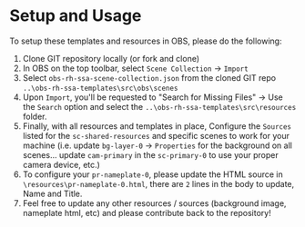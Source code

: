 # Setup and Usage 
To setup these templates and resources in OBS, please do the following:
1. Clone GIT repository locally (or fork and clone)
2. In OBS on the top toolbar, select `Scene Collection` -> `Import`
3. Select `obs-rh-ssa-scene-collection.json` from the cloned GIT repo `..\obs-rh-ssa-templates\src\obs\scenes`
4. Upon `Import`, you'll be requested to "Search for Missing Files" -> Use the `Search` option and select the `..\obs-rh-ssa-templates\src\resources` folder.
5. Finally, with all resources and templates in place, Configure the `Sources` listed for the `sc-shared-resources` and specific scenes to work for your machine (i.e. update `bg-layer-0` -> `Properties` for the background on all scenes... update `cam-primary` in the `sc-primary-0` to use your proper camera device, etc.)
6. To configure your `pr-nameplate-0`, please update the HTML source in `\resources\pr-nameplate-0.html`, there are `2` lines in the body to update, Name and Title.
7. Feel free to update any other resources / sources (background image, nameplate html, etc) and please contribute back to the repository!
